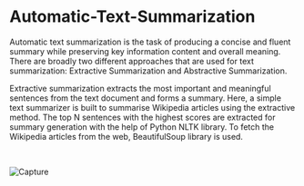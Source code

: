 # Automatic-Text-Summarization

Automatic text summarization is the task of producing a concise and fluent summary while preserving key information content and overall meaning. There are broadly two different approaches that are used for text summarization: Extractive Summarization and Abstractive Summarization.

Extractive summarization extracts the most important and meaningful sentences from the text document and forms a summary. Here, a simple text summarizer is built to summarise Wikipedia articles using the extractive method. The top N sentences with the highest scores are extracted for summary generation with the help of Python NLTK library. To fetch the Wikipedia articles from the web, BeautifulSoup library is used.

&nbsp;

![Capture](https://user-images.githubusercontent.com/76877184/103549004-aeed1500-4ecc-11eb-887a-dedd9eb564c5.PNG)
